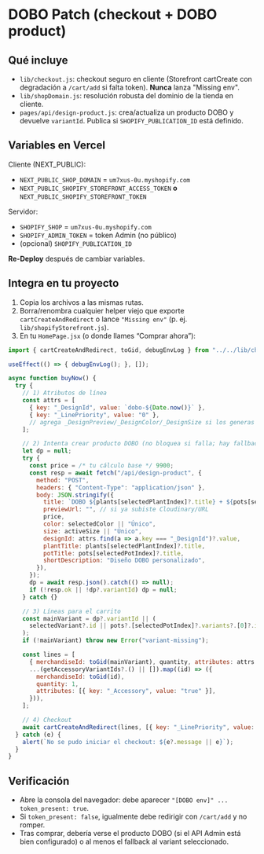 # DOBO Patch (checkout + DOBO product)

## Qué incluye
- `lib/checkout.js`: checkout seguro en cliente (Storefront cartCreate con degradación a `/cart/add` si falta token). **Nunca** lanza "Missing env".
- `lib/shopDomain.js`: resolución robusta del dominio de la tienda en cliente.
- `pages/api/design-product.js`: crea/actualiza un producto DOBO y devuelve `variantId`. Publica si `SHOPIFY_PUBLICATION_ID` está definido.

## Variables en Vercel
Cliente (NEXT_PUBLIC):
- `NEXT_PUBLIC_SHOP_DOMAIN` = `um7xus-0u.myshopify.com`
- `NEXT_PUBLIC_SHOPIFY_STOREFRONT_ACCESS_TOKEN` **o** `NEXT_PUBLIC_SHOPIFY_STOREFRONT_TOKEN`

Servidor:
- `SHOPIFY_SHOP` = `um7xus-0u.myshopify.com`
- `SHOPIFY_ADMIN_TOKEN` = token Admin (no público)
- (opcional) `SHOPIFY_PUBLICATION_ID`

**Re-Deploy** después de cambiar variables.

## Integra en tu proyecto
1. Copia los archivos a las mismas rutas.
2. Borra/renombra cualquier helper viejo que exporte `cartCreateAndRedirect` o lance `"Missing env"` (p. ej. `lib/shopifyStorefront.js`).
3. En tu `HomePage.jsx` (o donde llames “Comprar ahora”):

```js
import { cartCreateAndRedirect, toGid, debugEnvLog } from "../../lib/checkout";

useEffect(() => { debugEnvLog(); }, []);

async function buyNow() {
  try {
    // 1) Atributos de línea
    const attrs = [
      { key: "_DesignId", value: `dobo-${Date.now()}` },
      { key: "_LinePriority", value: "0" },
      // agrega _DesignPreview/_DesignColor/_DesignSize si los generas
    ];

    // 2) Intenta crear producto DOBO (no bloquea si falla; hay fallback)
    let dp = null;
    try {
      const price = /* tu cálculo base */ 9900;
      const resp = await fetch("/api/design-product", {
        method: "POST",
        headers: { "Content-Type": "application/json" },
        body: JSON.stringify({
          title: `DOBO ${plants[selectedPlantIndex]?.title} + ${pots[selectedPotIndex]?.title}`,
          previewUrl: "", // si ya subiste Cloudinary/URL
          price,
          color: selectedColor || "Único",
          size: activeSize || "Único",
          designId: attrs.find(a => a.key === "_DesignId")?.value,
          plantTitle: plants[selectedPlantIndex]?.title,
          potTitle: pots[selectedPotIndex]?.title,
          shortDescription: "Diseño DOBO personalizado",
        }),
      });
      dp = await resp.json().catch(() => null);
      if (!resp.ok || !dp?.variantId) dp = null;
    } catch {}

    // 3) Líneas para el carrito
    const mainVariant = dp?.variantId || (
      selectedVariant?.id || pots?.[selectedPotIndex]?.variants?.[0]?.id
    );
    if (!mainVariant) throw new Error("variant-missing");

    const lines = [
      { merchandiseId: toGid(mainVariant), quantity, attributes: attrs },
      ...(getAccessoryVariantIds?.() || []).map((id) => ({
        merchandiseId: toGid(id),
        quantity: 1,
        attributes: [{ key: "_Accessory", value: "true" }],
      })),
    ];

    // 4) Checkout
    await cartCreateAndRedirect(lines, [{ key: "_LinePriority", value: "0" }]);
  } catch (e) {
    alert(`No se pudo iniciar el checkout: ${e?.message || e}`);
  }
}
```

## Verificación
- Abre la consola del navegador: debe aparecer `"[DOBO env]" ... token_present: true`.
- Si `token_present: false`, igualmente debe redirigir con `/cart/add` y no romper.
- Tras comprar, debería verse el producto DOBO (si el API Admin está bien configurado) o al menos el fallback al variant seleccionado.
